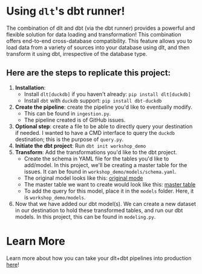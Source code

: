 # Using `dlt`'s dbt runner!

The combination of dlt and dbt (via the dbt runner) provides a powerful and flexible solution for data loading and transformation! This combination offers end-to-end cross-database compatibility. This feature allows you to load data from a variety of sources into your database using dlt, and then transform it using dbt, irrespective of the database type.

## Here are the steps to replicate this project:

1. **Installation**: 
   - Install `dlt[duckdb]` if you haven't already: `pip install dlt[duckdb]`
   - Install `dbt` with `duckdb` support: `pip install dbt-duckdb`
2. **Create the pipeline**: create the pipeline you'd like to eventually modify. 
   - This can be found in `ingestion.py`. 
   - The pipeline created is of GitHub issues.  
3. **Optional step**: create a file to be able to directly query your destination if needed. I wanted to have a CMD interface to query the `duckdb` destination; this is the purpose of `query.py`.
4. **Initiate the dbt project**: Run `dbt init workshop_demo`
5. **Transform**: Add the transformations you'd like to the dbt project.
   - Create the schema in YAML file for the tables you'd like to add/model. In this project, we'll be creating a master table for the issues. It can be found in `workshop_demo/models/schema.yaml`. 
   - The original model looks like this:
   [original mode](issues_relationships.png)
   - The master table we want to create would look like this:
   [master table](issues_master.png)
   - To add the query for this model, place it in the `models` folder. Here, it is `workshop_demo/models`.
6. Now that we have added our dbt model(s). We can create a new dataset in our destination to hold these transformed tables, and run our dbt models. In this project, this can be found in `modeling.py`. 


# Learn More
Learn more about how you can take your dlt+dbt pipelines into production [here](https://dlthub.com/blog/dlt-motherduck-demo)!